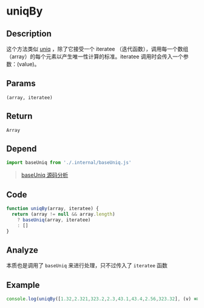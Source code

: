 # uniqBy

## Description
这个方法类似 [uniq](./uniq.md) ，除了它接受一个 iteratee （迭代函数），调用每一个数组（array）的每个元素以产生唯一性计算的标准。iteratee 调用时会传入一个参数：(value)。

## Params
`(array, iteratee)`

## Return
`Array`

## Depend
```js
import baseUniq from './.internal/baseUniq.js'
```
> [baseUniq 源码分析](../internal/baseUniq.md)

## Code
```js
function uniqBy(array, iteratee) {
  return (array != null && array.length)
    ? baseUniq(array, iteratee)
    : []
}
```

## Analyze
本质也是调用了 `baseUniq` 来进行处理，只不过传入了 `iteratee` 函数

## Example
```js
console.log(uniqBy([1.32,2.321,323.2,2.3,43.1,43.4,2.56,323.32], (v) => v|0)) // [ 1.32, 2.321, 323.2, 43.1 ]
```

